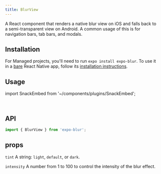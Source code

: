 ```yaml
---
title: BlurView
---
```


A React component that renders a native blur view on iOS and falls back to a semi-transparent view on Android. A common usage of this is for navigation bars, tab bars, and modals.

## Installation

For Managed projects, you'll need to run `expo install expo-blur`. To use it in a [bare](../../introduction/managed-vs-bare/#bare-workflow) React Native app, follow its [installation instructions](https://github.com/expo/expo/tree/master/packages/expo-blur).

## Usage

import SnackEmbed from '~/components/plugins/SnackEmbed';

<SnackEmbed snackId="Bkbb_XnHW" />

<br />

<SnackEmbed snackId="BJM8eV3rZ" />

## API

```js
import { BlurView } from 'expo-blur';
```

## props

`tint`
A string: `light`, `default`, or `dark`.

`intensity`
A number from 1 to 100 to control the intensity of the blur effect.

#
